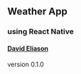 ## Weather App
### using React Native
#### [David Eliason](http://www.davethemaker.com)
version 0.1.0

